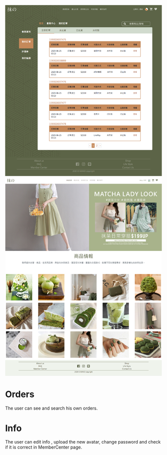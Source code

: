 <img width="964" alt="member photo" src="https://github.com/ccwang116/Matcha-Shopping-MemberParts/raw/master/memberorder_screenshot.png">
<img width="964" alt="homepage photo" src="https://github.com/ccwang116/Matcha-Shopping-MemberParts/raw/master/homepage_screenshot.png">

# Orders
The user can see and search his own orders.
# Info
The user can edit info , upload the new avatar, change password and check if it is correct in MemberCenter page. 